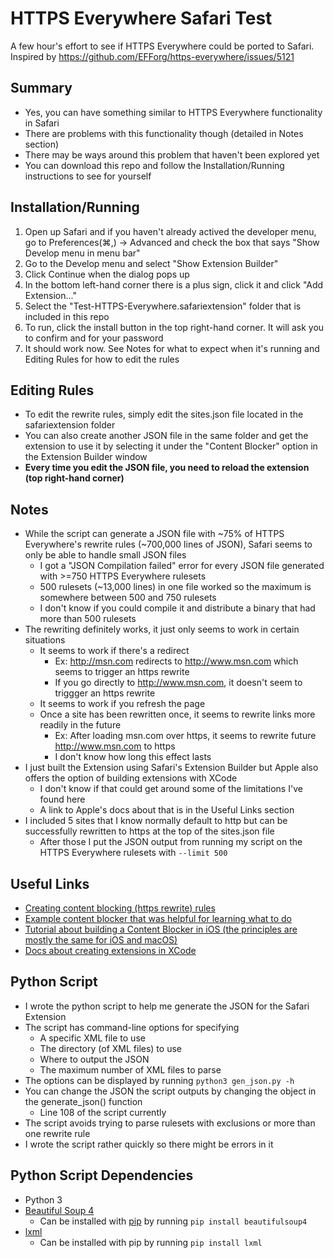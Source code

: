 # HTTPS Everywhere Safari Test
A few hour's effort to see if HTTPS Everywhere could be ported to Safari. Inspired by https://github.com/EFForg/https-everywhere/issues/5121

## Summary
* Yes, you can have something similar to HTTPS Everywhere functionality in Safari
* There are problems with this functionality though (detailed in Notes section)
* There may be ways around this problem that haven't been explored yet
* You can download this repo and follow the Installation/Running instructions to see for yourself

## Installation/Running
1. Open up Safari and if you haven't already actived the developer menu, go to Preferences(⌘,) -> Advanced and check the box that says "Show Develop menu in menu bar"
2. Go to the Develop menu and select "Show Extension Builder"
3. Click Continue when the dialog pops up
4. In the bottom left-hand corner there is a plus sign, click it and click "Add Extension..."
5. Select the "Test-HTTPS-Everywhere.safariextension" folder that is included in this repo
6. To run, click the install button in the top right-hand corner. It will ask you to confirm and for your password
7. It should work now. See Notes for what to expect when it's running and Editing Rules for how to edit the rules

## Editing Rules
* To edit the rewrite rules, simply edit the sites.json file located in the safariextension folder
* You can also create another JSON file in the same folder and get the extension to use it by selecting it under the "Content Blocker" option in the Extension Builder window
* **Every time you edit the JSON file, you need to reload the extension (top right-hand corner)**

## Notes
* While the script can generate a JSON file with ~75% of HTTPS Everywhere's rewrite rules (~700,000 lines of JSON), Safari seems to only be able to handle small JSON files
  * I got a "JSON Compilation failed" error for every JSON file generated with >=750 HTTPS Everywhere rulesets
  * 500 rulesets (~13,000 lines) in one file worked so the maximum is somewhere between 500 and 750 rulesets
  * I don't know if you could compile it and distribute a binary that had more than 500 rulesets
* The rewriting definitely works, it just only seems to work in certain situations
  * It seems to work if there's a redirect
    * Ex: http://msn.com redirects to http://www.msn.com which seems to trigger an https rewrite
    * If you go directly to http://www.msn.com, it doesn't seem to triggger an https rewrite
  * It seems to work if you refresh the page
  * Once a site has been rewritten once, it seems to rewrite links more readily in the future
    * Ex: After loading msn.com over https, it seems to rewrite future http://www.msn.com to https
    * I don't know how long this effect lasts
* I just built the Extension using Safari's Extension Builder but Apple also offers the option of building extensions with XCode
  * I don't know if that could get around some of the limitations I've found here
  * A link to Apple's docs about that is in the Useful Links section
* I included 5 sites that I know normally default to http but can be successfully rewritten to https at the top of the sites.json file
  * After those I put the JSON output from running my script on the HTTPS Everywhere rulesets with `--limit 500`

## Useful Links
* [Creating content blocking (https rewrite) rules](https://developer.apple.com/library/content/documentation/Extensions/Conceptual/ContentBlockingRules/CreatingRules/CreatingRules.html)
* [Example content blocker that was helpful for learning what to do](https://github.com/krishkumar/BlockParty/tree/master/BlockParty%20-%20Desktop%20Safari)
* [Tutorial about building a Content Blocker in iOS (the principles are mostly the same for iOS and macOS)](https://www.hackingwithswift.com/safari-content-blocking-ios9)
* [Docs about creating extensions in XCode](https://developer.apple.com/library/content/documentation/NetworkingInternetWeb/Conceptual/SafariAppExtension_PG/index.html)

## Python Script
* I wrote the python script to help me generate the JSON for the Safari Extension
* The script has command-line options for specifying
  * A specific XML file to use
  * The directory (of XML files) to use
  * Where to output the JSON
  * The maximum number of XML files to parse
* The options can be displayed by running `python3 gen_json.py -h`
* You can change the JSON the script outputs by changing the object in the generate_json() function
  * Line 108 of the script currently
* The script avoids trying to parse rulesets with exclusions or more than one rewrite rule
* I wrote the script rather quickly so there might be errors in it

## Python Script Dependencies
* Python 3
* [Beautiful Soup 4](https://www.crummy.com/software/BeautifulSoup/bs4/doc/)
  * Can be installed with [pip](https://pypi.python.org/pypi/pip/) by running `pip install beautifulsoup4`
* [lxml](http://lxml.de/index.html)
  * Can be installed with pip by running `pip install lxml`
